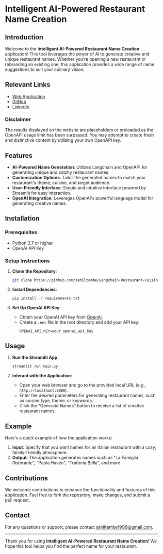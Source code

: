 # Intelligent AI-Powered Restaurant Name Creation

## Introduction
Welcome to the **Intelligent AI-Powered Restaurant Name Creation** application! This tool leverages the power of AI to generate creative and unique restaurant names. Whether you're opening a new restaurant or rebranding an existing one, this application provides a wide range of name suggestions to suit your culinary vision.


## Relevant Links

- [Web Application](https://langchain-restaurant-cuisine-ideas-6h8gcsnmj3qnjhlardu2vf.streamlit.app/)
- [GitHub](https://github.com/sahiltambe/Langchain-Restaurant-Cuisine-Ideas/)
- [LinkedIn](https://www.linkedin.com/in/sahiltambe13//)


### Disclaimer

The results displayed on the website are placeholders or preloaded as the OpenAPI usage limit has been surpassed. You may attempt to create fresh and distinctive content by utilizing your own OpenAPI key.


## Features
- **AI-Powered Name Generation**: Utilizes Langchain and OpenAPI for generating unique and catchy restaurant names.
- **Customization Options**: Tailor the generated names to match your restaurant's theme, cuisine, and target audience.
- **User-Friendly Interface**: Simple and intuitive interface powered by Streamlit for easy interaction.
- **OpenAI Integration**: Leverages OpenAI's powerful language model for generating creative names.

## Installation

### Prerequisites
- Python 3.7 or higher
- OpenAI API Key

### Setup Instructions
1. **Clone the Repository**:
    ```bash
    git clone https://github.com/sahiltambe/Langchain-Restaurant-Cuisine-Ideas.git
    ```

2. **Install Dependencies**:
    ```bash
    pip install -r requirements.txt
    ```

3. **Set Up OpenAI API Key**:
    - Obtain your OpenAI API key from [OpenAI](https://www.openai.com).
    - Create a `.env` file in the root directory and add your API key:
      ```env
      OPENAI_API_KEY=your_openai_api_key
      ```

## Usage
1. **Run the Streamlit App**:
    ```bash
    streamlit run main.py
    ```

2. **Interact with the Application**:
    - Open your web browser and go to the provided local URL (e.g., `http://localhost:8000`).
    - Enter the desired parameters for generating restaurant names, such as cuisine type, theme, or keywords.
    - Click the "Generate Names" button to receive a list of creative restaurant names.

## Example
Here's a quick example of how the application works:

1. **Input**: Specify that you want names for an Italian restaurant with a cozy, family-friendly atmosphere.
2. **Output**: The application generates names such as "La Famiglia Ristorante", "Pasta Haven", "Trattoria Bella", and more.

## Contributions
We welcome contributions to enhance the functionality and features of this application. Feel free to fork the repository, make changes, and submit a pull request.


## Contact
For any questions or support, please contact [sahiltambe1996@gmail.com](mailto:sahiltambe1996@gmail.com).

---

Thank you for using **Intelligent AI-Powered Restaurant Name Creation**! We hope this tool helps you find the perfect name for your restaurant.
